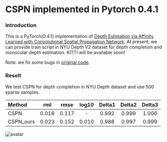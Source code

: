 # CSPN implemented in Pytorch 0.4.1


### Introduction
This is a PyTorch(0.4.1) implementation of [Depth Estimation via Affinity Learned with Convolutional Spatial Propagation Network](http://arxiv.org/abs/1808.00150). At present, we can provide train script in NYU Depth V2 dataset for depth completion and monocular depth estimation. KITTI will be available soon!

Note: we fix some bugs in [original code](https://github.com/XinJCheng/CSPN/issues/9).

### Reselt
We test CSPN for depth completion in NYU Depth dataset and use 500 sparse samples. 

 Method |   rml  | rmse  | log10 | Delta1 | Delta2 | Delta3 
 :-------| :------: | :------: | :------: | :------: | :------: | :------: 
 CSPN   | 0.016  | 0.117 | - | 0.992| 0.999 | 1.000
 CSPN_ours  | 0.023 | 0.152 | 0.010 | 0.988 | 0.997 | 0.999
 
 ![avatar](https://lh3.googleusercontent.com/P0M0bgTVrbQduZDkZisVJYe9rIjo0avKR530T1yfLnBRCNHCSOEUXcmpAA5SoShwhX5GFooLb0geFLLZTyp99HbQz0UoFma8dFrC-mm3QUMPBG41PD1VxhRIDbz5Z8W1febE7f_oIJ4HXEDv_W6D-vD1B1cmmQMD9ZUSw5AeZYAHJnoFa7OJf3VvnXaBLYZM3TAlSbAOSfuGaqF9tTPMJYBG6cCPIojQh88t9XhQ0pGDBvXpbPJliChz1DEYiyp1rYbSa82sKbmdb84Ap3FqQBqb3yHCwXBeA1UXQIL0cS64ycf-fuJJ-HZkPyRAV29R0j89kngw6cJaFyzyQ-WPwaSwb4CF3AA_9fv7dmWArsS2vqby75tI-Z6T5zUnF3jnEPMHWSstZjSePfQSF73LLF-3sali9klAKltVFRe1nlIYaq2OyMuAYx_KKWoa-nqqrgtAy6PoBriR8B-mouYiD-Nai6z5GQ3wiuJWnbuWD4hoEW-kZMnl8D1VEHSnlgdLKaQLDUug0zkPEnMEKESBSKqyadVO9gDzeNsH3-Wq5en4ulmvWGGebv2BWXkmBlRAkSd7KvvASk8uyLx2hX2z5jphhPx3ZF5AU9ocLRx-rNXQAWj72LdW6c0-xttIZizHBkIDpMmrhKG0BStToXvpg5A=w843-h1264-no)
